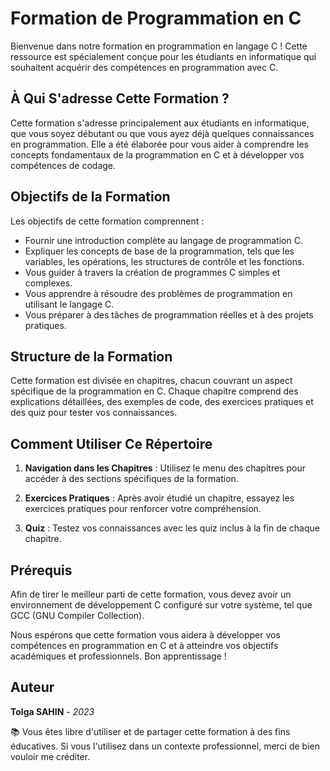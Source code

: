 # Formation de Programmation en C

Bienvenue dans notre formation en programmation en langage C ! Cette ressource est spécialement conçue pour les étudiants en informatique qui souhaitent acquérir des compétences en programmation avec C.

## À Qui S'adresse Cette Formation ?

Cette formation s'adresse principalement aux étudiants en informatique, que vous soyez débutant ou que vous ayez déjà quelques connaissances en programmation. Elle a été élaborée pour vous aider à comprendre les concepts fondamentaux de la programmation en C et à développer vos compétences de codage.

## Objectifs de la Formation

Les objectifs de cette formation comprennent :

- Fournir une introduction complète au langage de programmation C.
- Expliquer les concepts de base de la programmation, tels que les variables, les opérations, les structures de contrôle et les fonctions.
- Vous guider à travers la création de programmes C simples et complexes.
- Vous apprendre à résoudre des problèmes de programmation en utilisant le langage C.
- Vous préparer à des tâches de programmation réelles et à des projets pratiques.

## Structure de la Formation

Cette formation est divisée en chapitres, chacun couvrant un aspect spécifique de la programmation en C. Chaque chapitre comprend des explications détaillées, des exemples de code, des exercices pratiques et des quiz pour tester vos connaissances.

## Comment Utiliser Ce Répertoire

1. **Navigation dans les Chapitres** : Utilisez le menu des chapitres pour accéder à des sections spécifiques de la formation.

2. **Exercices Pratiques** : Après avoir étudié un chapitre, essayez les exercices pratiques pour renforcer votre compréhension.

3. **Quiz** : Testez vos connaissances avec les quiz inclus à la fin de chaque chapitre.

## Prérequis

Afin de tirer le meilleur parti de cette formation, vous devez avoir un environnement de développement C configuré sur votre système, tel que GCC (GNU Compiler Collection).

Nous espérons que cette formation vous aidera à développer vos compétences en programmation en C et à atteindre vos objectifs académiques et professionnels. Bon apprentissage !

## Auteur

**Tolga SAHIN** - *2023*

📚 Vous êtes libre d'utiliser et de partager cette formation à des fins éducatives. Si vous l'utilisez dans un contexte professionnel, merci de bien vouloir me créditer.
